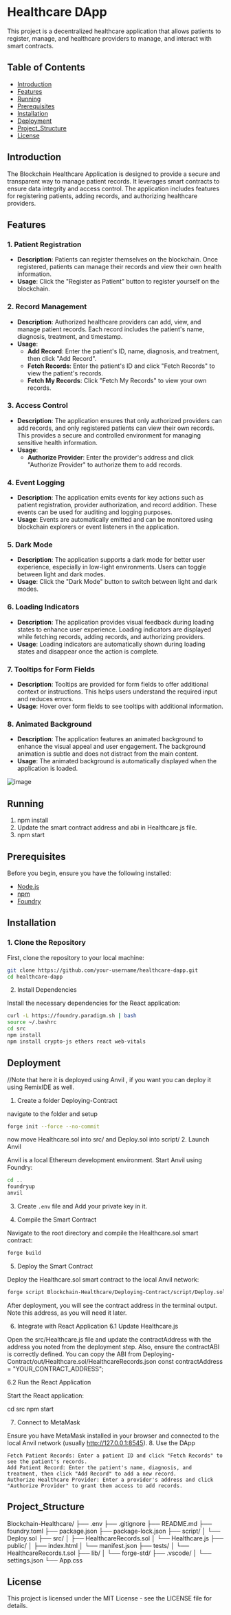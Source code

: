 # Healthcare DApp

This project is a decentralized healthcare application that allows patients to register, manage, and healthcare providers to manage, and interact with smart contracts.

## Table of Contents

- [Introduction](#introduction)
- [Features](#features)
- [Running](#running)
- [Prerequisites](#prerequisites)
- [Installation](#installation)
- [Deployment](#deployment)
- [Project_Structure](#Project_Structure)
- [License](#license)

 ## Introduction

The Blockchain Healthcare Application is designed to provide a secure and transparent way to manage patient records. It leverages smart contracts to ensure data integrity and access control. The application includes features for registering patients, adding records, and authorizing healthcare providers.

## Features
### 1. **Patient Registration**
- **Description**: Patients can register themselves on the blockchain. Once registered, patients can manage their records and view their own health information.
- **Usage**: Click the "Register as Patient" button to register yourself on the blockchain.

### 2. **Record Management**
- **Description**: Authorized healthcare providers can add, view, and manage patient records. Each record includes the patient's name, diagnosis, treatment, and timestamp.
- **Usage**:
  - **Add Record**: Enter the patient's ID, name, diagnosis, and treatment, then click "Add Record".
  - **Fetch Records**: Enter the patient's ID and click "Fetch Records" to view the patient's records.
  - **Fetch My Records**: Click "Fetch My Records" to view your own records.

### 3. **Access Control**
- **Description**: The application ensures that only authorized providers can add records, and only registered patients can view their own records. This provides a secure and controlled environment for managing sensitive health information.
- **Usage**:
  - **Authorize Provider**: Enter the provider's address and click "Authorize Provider" to authorize them to add records.

### 4. **Event Logging**
- **Description**: The application emits events for key actions such as patient registration, provider authorization, and record addition. These events can be used for auditing and logging purposes.
- **Usage**: Events are automatically emitted and can be monitored using blockchain explorers or event listeners in the application.

### 5. **Dark Mode**
- **Description**: The application supports a dark mode for better user experience, especially in low-light environments. Users can toggle between light and dark modes.
- **Usage**: Click the "Dark Mode" button to switch between light and dark modes.

### 6. **Loading Indicators**
- **Description**: The application provides visual feedback during loading states to enhance user experience. Loading indicators are displayed while fetching records, adding records, and authorizing providers.
- **Usage**: Loading indicators are automatically shown during loading states and disappear once the action is complete.

### 7. **Tooltips for Form Fields**
- **Description**: Tooltips are provided for form fields to offer additional context or instructions. This helps users understand the required input and reduces errors.
- **Usage**: Hover over form fields to see tooltips with additional information.

### 8. **Animated Background**
- **Description**: The application features an animated background to enhance the visual appeal and user engagement. The background animation is subtle and does not distract from the main content.
- **Usage**: The animated background is automatically displayed when the application is loaded.

![image](https://github.com/user-attachments/assets/148521b2-cdd4-46fc-80e7-8925106a9f0b)

## Running 
1. npm install
2. Update the smart contract address and abi in Healthcare.js file.
3. npm start

## Prerequisites

Before you begin, ensure you have the following installed:

- [Node.js](https://nodejs.org/)
- [npm](https://www.npmjs.com/)
- [Foundry](https://book.getfoundry.sh/getting-started/installation)

## Installation

### 1. Clone the Repository

First, clone the repository to your local machine:

```sh
git clone https://github.com/your-username/healthcare-dapp.git
cd healthcare-dapp
```
2. Install Dependencies

Install the necessary dependencies for the React application:
```sh
curl -L https://foundry.paradigm.sh | bash
source ~/.bashrc
cd src
npm install
npm install crypto-js ethers react web-vitals
```
## Deployment

//Note that here it is deployed using Anvil , if you want you can deploy it using RemixIDE as well.

1. Create a folder Deploying-Contract

navigate to the folder and setup
```sh
forge init --force --no-commit
```
now move Healthcare.sol into src/ and Deploy.sol into script/
2. Launch Anvil

Anvil is a local Ethereum development environment. Start Anvil using Foundry:
```sh
cd ..
foundryup
anvil
```
3. Create `.env` file and Add your private key in it.

4. Compile the Smart Contract

Navigate to the root directory and compile the Healthcare.sol smart contract:
```sh
forge build
```
5. Deploy the Smart Contract

Deploy the Healthcare.sol smart contract to the local Anvil network:
```sh
forge script Blockchain-Healthcare/Deploying-Contract/script/Deploy.sol --rpc-url http://127.0.0.1:8545 --private-key add_private_key --broadcast
```
After deployment, you will see the contract address in the terminal output. Note this address, as you will need it later.

6. Integrate with React Application
6.1 Update Healthcare.js

Open the src/Healthcare.js file and update the contractAddress with the address you noted from the deployment step. Also, ensure the contractABI is correctly defined.
You can copy the ABI from Deploying-Contract/out/Healthcare.sol/HealthcareRecords.json
const contractAddress = "YOUR_CONTRACT_ADDRESS";

6.2 Run the React Application

Start the React application:

cd src
npm start

7. Connect to MetaMask

Ensure you have MetaMask installed in your browser and connected to the local Anvil network (usually http://127.0.0.1:8545).
8. Use the DApp

    Fetch Patient Records: Enter a patient ID and click "Fetch Records" to see the patient's records.
    Add Patient Record: Enter the patient's name, diagnosis, and treatment, then click "Add Record" to add a new record.
    Authorize Healthcare Provider: Enter a provider's address and click "Authorize Provider" to grant them access to add records.

## Project_Structure

Blockchain-Healthcare/
├── .env
├── .gitignore
├── README.md
├── foundry.toml
├── package.json
├── package-lock.json
├── script/
│   └── Deploy.sol
├── src/
│   ├── HealthcareRecords.sol
│   └── Healthcare.js
├── public/
│   ├── index.html
│   └── manifest.json
├── tests/
│   └── HealthcareRecords.t.sol
├── lib/
│   └── forge-std/
├── .vscode/
│   └── settings.json
└── App.css

## License

This project is licensed under the MIT License - see the LICENSE file for details.
